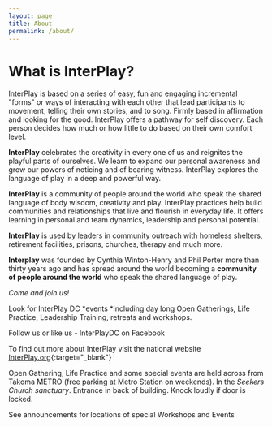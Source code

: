 ```yaml
---
layout: page
title: About
permalink: /about/
---
```


# What is InterPlay?

InterPlay is based on a series of easy, fun and engaging incremental "forms" or
ways of interacting with each other that lead participants to movement, telling
their own stories, and to song.  Firmly based in affirmation and looking for the
good.  InterPlay offers a pathway for self discovery.  Each person decides how
much or how little to do based on their own comfort level.

**InterPlay** celebrates the creativity in every one of us and reignites the
playful parts of ourselves.  We learn to expand our personal awareness and grow
our powers of noticing and of bearing witness.  InterPlay explores the language
of play in a deep and powerful way.

**InterPlay** is a community of people around the world who speak the shared
language of body wisdom, creativity and play.  InterPlay practices help build
communities and relationships that live and flourish in everyday life.  It
offers learning in personal and team dynamics, leadership and personal
potential.

**InterPlay** is used by leaders in community outreach with homeless shelters,
retirement facilities, prisons, churches, therapy and much more.

**Interplay** was founded by Cynthia Winton-Henry and Phil Porter more than
thirty years ago and has spread around the world becoming a **community of
people around the world** who speak the shared language of play.

*Come and join us!*

Look for InterPlay DC *events *including day long Open Gatherings, Life
Practice, Leadership Training, retreats and workshops.

Follow us or like us - InterPlayDC on Facebook

To find out more about InterPlay visit the national website
[InterPlay.org](https://www.interplay.org){:target="_blank"}

Open Gathering, Life Practice and some special events are held across from
Takoma METRO (free parking at Metro Station on weekends).  In the *Seekers
Church sanctuary*.  Entrance in back of building.  Knock loudly if door is
locked.

See announcements for locations of special Workshops and Events
